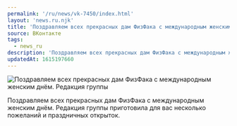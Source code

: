 ```yaml
---
permalink: '/ru/news/vk-7450/index.html'
layout: 'news.ru.njk'
title: 'Поздравляем всех прекрасных дам ФизФака с международным женским днём.'
source: ВКонтакте
tags:
  - news_ru
description: 'Поздравляем всех прекрасных дам ФизФака с международным женским днём.'
updatedAt: 1615197660
---
```

![Поздравляем всех прекрасных дам ФизФака с международным женским днём. Редакция группы](https://sun9-41.userapi.com/sun9-76/impg/8PHJJZgtHZjiaAbbAhSCMBGYndSBF1A2ft2d6g/TefGYt9QRq8.jpg?size=831x1080&quality=96&sign=ef2322da6640ce998ab43e264bbcf584&c_uniq_tag=VkT2E1vjZtAVfSpWurz2LLez1LQQb6nDRAookpulxM4&type=album)

Поздравляем всех прекрасных дам ФизФака с международным женским днём. Редакция группы приготовила для вас несколько пожеланий и праздничных открыток.

